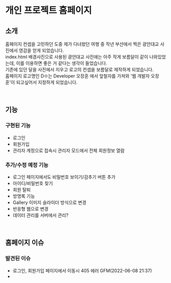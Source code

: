 # 개인 프로젝트 홈페이지

## 소개
홈페이지 컨셉을 고민하던 도중 제가 다녀왔던 여행 중 작년 부산에서 찍은 광안대교 사진에서 영감을 얻게 되었습니다.  
index.html 배경사진으로 사용된 광안대교 사진에는 아주 작게 보름달이 같이 나와있었는데, 이를 이용하면 좋은 거 같다는 생각이 들었습니다.  
기존에 있던 달을 사진에서 지우고 로고의 컨셉을 보름달로 제작하게 되었습니다.  
홈페이지 로고명인 Dㅇ는 Developer 오장훈 에서 앞철자를 가져와 '웹 개발자 오장훈'이 되고싶어서 지정하게 되었습니다. 

<br/>

## 기능
### 구현된 기능
  * 로그인
  * 회원가입
  * 관리자 계정으로 접속시 관리자 모드에서 전체 회원정보 열람

### 추가/수정 예정 기능
  * 로그인 페이지에서도 비밀번호 보이기/감추기 버튼 추가
  * 아이디/비밀번호 찾기
  * 회원 탈퇴
  * 방명록 기능
  * Gallery 이미지 슬라이더 방식으로 변경
  * 반응형 웹으로 변경
  * 데이터 관리를 서버에서 관리?

<br/>

## 홈페이지 이슈
### 발견된 이슈
  * 로그인, 회원가입 페이지에서 이동시 405 에러 GFM(2022-06-08 21:37)
  * 
